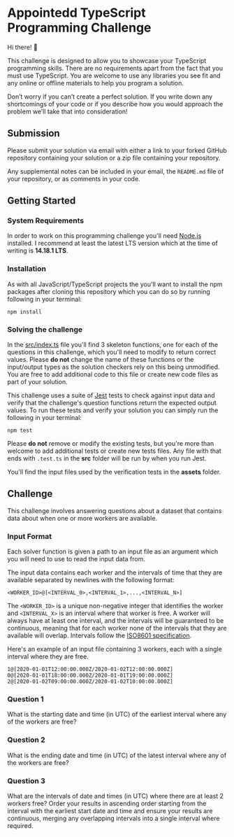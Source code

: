 # Appointedd TypeScript Programming Challenge

Hi there! 👋

This challenge is designed to allow you to showcase your TypeScript programming skills. There are no requirements apart from the fact that you must use TypeScript. You are welcome to use any libraries you see fit and any online or offline materials to help you program a solution.

Don’t worry if you can’t create a perfect solution. If you write down any shortcomings of your code or if you describe how you would approach the problem we’ll take that into consideration!

## Submission

Please submit your solution via email with either a link to your forked GitHub repository containing your solution or a zip file containing your repository.

Any supplemental notes can be included in your email, the `README.md` file of your repository, or as comments in your code.

## Getting Started

### System Requirements

In order to work on this programming challenge you'll need [Node.js](https://nodejs.org/en/) installed. I recommend at least the latest LTS version which at the time of writing is **14.18.1 LTS**.

### Installation

As with all JavaScript/TypeScript projects the you'll want to install the npm packages after cloning this repository which you can do so by running following in your terminal:

```shell
npm install
```

### Solving the challenge

In the [src/index.ts](./src/index.ts) file you'll find 3 skeleton functions, one for each of the questions in this challenge, which you'll need to modify to return correct values. Please **do not** change the name of these functions or the input/output types as the solution checkers rely on this being unmodified. You are free to add additional code to this file or create new code files as part of your solution.

This challenge uses a suite of [Jest](https://jestjs.io/) tests to check against input data and verify that the challenge's question functions return the
expected output values. To run these tests and verify your solution you can simply run the following in your terminal:

```shell
npm test
```

Please **do not** remove or modify the existing tests, but you're more than welcome to add additional tests or create new tests files. Any file with that ends with `.test.ts` in the **src** folder will be run by when you run Jest.

You'll find the input files used by the verification tests in the **assets** folder.

## Challenge

This challenge involves answering questions about a dataset that contains data about when one or more workers are available.

### Input Format

Each solver function is given a path to an input file as an argument which you will need to use to read the input data from.

The input data contains each worker and the intervals of time that they are available separated by newlines with the following format:

```
<WORKER_ID>@[<INTERVAL_0>,<INTERVAL_1>,...,<INTERVAL_N>]
```

The `<WORKER_ID>` is a unique non-negative integer that identifies the worker and `<INTERVAL_X>` is an interval where that worker is free. A worker will always have at least one interval, and the intervals will be guaranteed to be continuous, meaning that for each worker none of the intervals that they are available will overlap. Intervals follow the [ISO8601 specification](https://en.wikipedia.org/wiki/ISO_8601).

Here's an example of an input file containing 3 workers, each with a single interval where they are free.

```
1@[2020-01-01T12:00:00.000Z/2020-01-02T12:00:00.000Z]
0@[2020-01-01T18:00:00.000Z/2020-01-01T19:00:00.000Z]
2@[2020-01-02T09:00:00.000Z/2020-01-02T10:00:00.000Z]
```

### Question 1

What is the starting date and time (in UTC) of the earliest interval where any of the workers are free?

### Question 2

What is the ending date and time (in UTC) of the latest interval where any of the workers are free?

### Question 3

What are the intervals of date and times (in UTC) where there are at least 2 workers free? Order your results in ascending order starting from the interval with the earliest start date and time and ensure your results are continuous, merging any overlapping intervals into a single interval where required.
